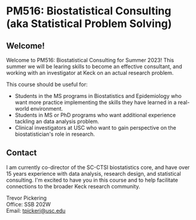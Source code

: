 # PM516: Biostatistical Consulting (aka Statistical Problem Solving)

## Welcome!
Welcome to PM516: Biostatistical Consulting for Summer 2023! This summer we will be learing skills to become an effective consultant, and working with an investigator at Keck on an actual research problem.  

This course should be useful for:  

* Students in the MS programs in Biostatistics and Epidemiology who want more practice implementing the skills they have learned in a real-world environment.
* Students in MS or PhD programs who want additional experience tackling an data analysis problem.
* Clinical investigators at USC who want to gain perspective on the biostatistician's role in research.

## Contact

I am currently co-director of the SC-CTSI biostatistics core, and have over 15 years experience with data analysis, research design, and statistical consulting. I'm excited to have you in this course and to help facilitate connections to the broader Keck research community.

Trevor Pickering  
Office: SSB 202W  
Email: [tpickeri@usc.edu](tpickeri@usc.edu)
